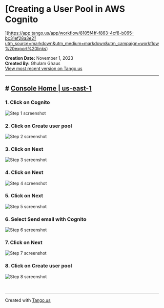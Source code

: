 # [Creating a User Pool in AWS Cognito
](https://app.tango.us/app/workflow/8105f4ff-f863-4cf8-b065-bc31ef28a3e2?utm_source=markdown&utm_medium=markdown&utm_campaign=workflow%20export%20links)

__Creation Date:__ November 1, 2023  
__Created By:__ Ghulam Ghaus  
[View most recent version on Tango.us](https://app.tango.us/app/workflow/8105f4ff-f863-4cf8-b065-bc31ef28a3e2?utm_source=markdown&utm_medium=markdown&utm_campaign=workflow%20export%20links)



***




## # [Console Home | us-east-1](https://us-east-1.console.aws.amazon.com/console/home?region=us-east-1#)


### 1. Click on Cognito
![Step 1 screenshot](https://images.tango.us/workflows/8105f4ff-f863-4cf8-b065-bc31ef28a3e2/steps/3b973b6a-b709-4183-a70c-f273ca207900/d865b790-53ae-46e7-b139-d5002b2a4b09.png?crop=focalpoint&fit=crop&fp-x=0.5000&fp-y=0.5000&fp-z=2.0000&w=1200&border=2%2CF4F2F7&border-radius=8%2C8%2C8%2C8&border-radius-inner=8%2C8%2C8%2C8&blend-align=bottom&blend-mode=normal&blend-x=0&blend-w=1200&blend64=aHR0cHM6Ly9pbWFnZXMudGFuZ28udXMvc3RhdGljL21hZGUtd2l0aC10YW5nby13YXRlcm1hcmstdjIucG5n&mark-x=153&mark-y=-66&m64=aHR0cHM6Ly9pbWFnZXMudGFuZ28udXMvc3RhdGljL2JsYW5rLnBuZz9tYXNrPWNvcm5lcnMmYm9yZGVyPTQlMkNGRjc0NDImdz0xMTUmaD00MCZmaXQ9Y3JvcCZjb3JuZXItcmFkaXVzPTEw)


### 2. Click on Create user pool
![Step 2 screenshot](https://images.tango.us/workflows/8105f4ff-f863-4cf8-b065-bc31ef28a3e2/steps/5113f37e-0563-4e6b-9cb1-0db0ffa66607/cafc336b-367a-44ec-a773-0c99c2930dc9.png?crop=focalpoint&fit=crop&fp-x=0.6598&fp-y=0.3767&fp-z=2.5387&w=1200&border=2%2CF4F2F7&border-radius=8%2C8%2C8%2C8&border-radius-inner=8%2C8%2C8%2C8&blend-align=bottom&blend-mode=normal&blend-x=0&blend-w=1200&blend64=aHR0cHM6Ly9pbWFnZXMudGFuZ28udXMvc3RhdGljL21hZGUtd2l0aC10YW5nby13YXRlcm1hcmstdjIucG5n&mark-x=436&mark-y=345&m64=aHR0cHM6Ly9pbWFnZXMudGFuZ28udXMvc3RhdGljL2JsYW5rLnBuZz9tYXNrPWNvcm5lcnMmYm9yZGVyPTQlMkNGRjc0NDImdz0zMjcmaD04MSZmaXQ9Y3JvcCZjb3JuZXItcmFkaXVzPTEw)


### 3. Click on Next
![Step 3 screenshot](https://images.tango.us/workflows/8105f4ff-f863-4cf8-b065-bc31ef28a3e2/steps/a9587599-fa67-40e2-b701-71deefd383e2/7e35c8a8-ae6f-450c-9466-1f8db82381ec.png?crop=focalpoint&fit=crop&fp-x=0.5000&fp-y=0.5000&w=1200&border=2%2CF4F2F7&border-radius=8%2C8%2C8%2C8&border-radius-inner=8%2C8%2C8%2C8&blend-align=bottom&blend-mode=normal&blend-x=0&blend-w=1200&blend64=aHR0cHM6Ly9pbWFnZXMudGFuZ28udXMvc3RhdGljL21hZGUtd2l0aC10YW5nby13YXRlcm1hcmstdjIucG5n&mark-x=861&mark-y=611&m64=aHR0cHM6Ly9pbWFnZXMudGFuZ28udXMvc3RhdGljL2JsYW5rLnBuZz9tYXNrPWNvcm5lcnMmYm9yZGVyPTMlMkNGRjc0NDImdz02NSZoPTMyJmZpdD1jcm9wJmNvcm5lci1yYWRpdXM9MTA%3D)


### 4. Click on Next
![Step 4 screenshot](https://images.tango.us/workflows/8105f4ff-f863-4cf8-b065-bc31ef28a3e2/steps/c0f111f7-dc01-462c-b720-a95e82cf8426/5e3e2ea3-8394-4e5c-b2f0-9df6c8d99a87.png?crop=focalpoint&fit=crop&fp-x=0.5000&fp-y=0.5000&w=1200&border=2%2CF4F2F7&border-radius=8%2C8%2C8%2C8&border-radius-inner=8%2C8%2C8%2C8&blend-align=bottom&blend-mode=normal&blend-x=0&blend-w=1200&blend64=aHR0cHM6Ly9pbWFnZXMudGFuZ28udXMvc3RhdGljL21hZGUtd2l0aC10YW5nby13YXRlcm1hcmstdjIucG5n&mark-x=861&mark-y=703&m64=aHR0cHM6Ly9pbWFnZXMudGFuZ28udXMvc3RhdGljL2JsYW5rLnBuZz9tYXNrPWNvcm5lcnMmYm9yZGVyPTMlMkNGRjc0NDImdz02NSZoPTMyJmZpdD1jcm9wJmNvcm5lci1yYWRpdXM9MTA%3D)


### 5. Click on Next
![Step 5 screenshot](https://images.tango.us/workflows/8105f4ff-f863-4cf8-b065-bc31ef28a3e2/steps/9cd7c000-d1b6-4d7b-94ed-6d10e28d8b46/bccaef57-3a9e-4382-a621-c013a782dcce.png?crop=focalpoint&fit=crop&fp-x=0.5000&fp-y=0.5000&w=1200&border=2%2CF4F2F7&border-radius=8%2C8%2C8%2C8&border-radius-inner=8%2C8%2C8%2C8&blend-align=bottom&blend-mode=normal&blend-x=0&blend-w=1200&blend64=aHR0cHM6Ly9pbWFnZXMudGFuZ28udXMvc3RhdGljL21hZGUtd2l0aC10YW5nby13YXRlcm1hcmstdjIucG5n&mark-x=861&mark-y=703&m64=aHR0cHM6Ly9pbWFnZXMudGFuZ28udXMvc3RhdGljL2JsYW5rLnBuZz9tYXNrPWNvcm5lcnMmYm9yZGVyPTMlMkNGRjc0NDImdz02NSZoPTMyJmZpdD1jcm9wJmNvcm5lci1yYWRpdXM9MTA%3D)


### 6. Select Send email with Cognito
![Step 6 screenshot](https://images.tango.us/workflows/8105f4ff-f863-4cf8-b065-bc31ef28a3e2/steps/94e6a862-63c6-44a3-aea8-242a52b3b9f4/56d1904d-84f4-4256-91d0-d2e157ab21ac.png?crop=focalpoint&fit=crop&fp-x=0.5040&fp-y=0.4834&fp-z=1.0979&w=1200&border=2%2CF4F2F7&border-radius=8%2C8%2C8%2C8&border-radius-inner=8%2C8%2C8%2C8&blend-align=bottom&blend-mode=normal&blend-x=0&blend-w=1200&blend64=aHR0cHM6Ly9pbWFnZXMudGFuZ28udXMvc3RhdGljL21hZGUtd2l0aC10YW5nby13YXRlcm1hcmstdjIucG5n&mark-x=620&mark-y=274&m64=aHR0cHM6Ly9pbWFnZXMudGFuZ28udXMvc3RhdGljL2JsYW5rLnBuZz9tYXNrPWNvcm5lcnMmYm9yZGVyPTQlMkNGRjc0NDImdz0xOSZoPTE5JmZpdD1jcm9wJmNvcm5lci1yYWRpdXM9MTA%3D)


### 7. Click on Next
![Step 7 screenshot](https://images.tango.us/workflows/8105f4ff-f863-4cf8-b065-bc31ef28a3e2/steps/3e51dc9d-0059-468f-946c-129bb9087a82/e5f9a479-414e-483d-965e-2920593b04a4.png?crop=focalpoint&fit=crop&fp-x=0.5000&fp-y=0.5000&w=1200&border=2%2CF4F2F7&border-radius=8%2C8%2C8%2C8&border-radius-inner=8%2C8%2C8%2C8&blend-align=bottom&blend-mode=normal&blend-x=0&blend-w=1200&blend64=aHR0cHM6Ly9pbWFnZXMudGFuZ28udXMvc3RhdGljL21hZGUtd2l0aC10YW5nby13YXRlcm1hcmstdjIucG5n&mark-x=861&mark-y=703&m64=aHR0cHM6Ly9pbWFnZXMudGFuZ28udXMvc3RhdGljL2JsYW5rLnBuZz9tYXNrPWNvcm5lcnMmYm9yZGVyPTMlMkNGRjc0NDImdz02NSZoPTMyJmZpdD1jcm9wJmNvcm5lci1yYWRpdXM9MTA%3D)


### 8. Click on Create user pool
![Step 8 screenshot](https://images.tango.us/workflows/8105f4ff-f863-4cf8-b065-bc31ef28a3e2/steps/cd681292-349f-411e-9a3c-3f7c941c1f86/0693fe3c-a7a0-4cdb-8742-2bc1297ac2a7.png?crop=focalpoint&fit=crop&fp-x=0.5000&fp-y=0.5000&fp-z=2.0000&w=1200&border=2%2CF4F2F7&border-radius=8%2C8%2C8%2C8&border-radius-inner=8%2C8%2C8%2C8&blend-align=bottom&blend-mode=normal&blend-x=0&blend-w=1200&blend64=aHR0cHM6Ly9pbWFnZXMudGFuZ28udXMvc3RhdGljL21hZGUtd2l0aC10YW5nby13YXRlcm1hcmstdjIucG5n&mark-x=995&mark-y=1021&m64=aHR0cHM6Ly9pbWFnZXMudGFuZ28udXMvc3RhdGljL2JsYW5rLnBuZz9tYXNrPWNvcm5lcnMmYm9yZGVyPTQlMkNGRjc0NDImdz0yNTgmaD02NCZmaXQ9Y3JvcCZjb3JuZXItcmFkaXVzPTEw)

<br/>

***
Created with [Tango.us](https://tango.us?utm_source=markdown&utm_medium=markdown&utm_campaign=workflow%20export%20links)
